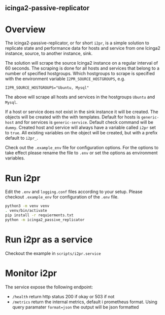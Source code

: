 icinga2-passive-replicator
--------------------------

# Overview
The icinga2-passive-replicator, or for short `i2pr`, is a simple solution to replicate state and performance
data for hosts and service from one Icinga2 instance, source, to another instance, sink.

The solution will scrape the source Icinga2 instance on a regular interval of 60 seconds. 
The scraping is done for all hosts and services that belong to a number of specified hostgroups.
Which hostgroups to scrape is specified with the environment variable `I2PR_SOURCE_HOSTGROUPS`, e.g.

    I2PR_SOURCE_HOSTGROUPS="Ubuntu, Mysql"

The above will scrape all hosts and services in the hostgroups `Ubuntu` and `Mysql`.


If a host or service does not exist in the sink instance it will be created.
The objects will be created with the with templates. Default for hosts is `generic-host`
and for services is `generic-service`.
Default check command will be `dummy`.
Created host and service will always have a variable called `i2pr` set to `true`.
All existing variables on the object will be created, but with a prefix default to `i2pr_`.

Check out the `.example_env` file for configuration options. For the options to take effect please
rename the file to `.env` or set the options as environment variables.

# Run i2pr
Edit the `.env` and `logging.conf` files according to your setup. Please checkout `.example_env` for configuration of
the `.env` file.


```bash
python3 -m venv venv
. venv/bin/activate
pip install -r requierments.txt
python -m icinga2_passive_replicator

```

# Run i2pr as a service
Checkout the example in `scripts/i2pr.service`

# Monitor i2pr
The service expose the following endpoint:

- `/health` return http status 200 if okay or 503 if not
- `/metrics` return the internal metrics, default i prometheus format. Using query paramater `format=json` the
output will be json formatted